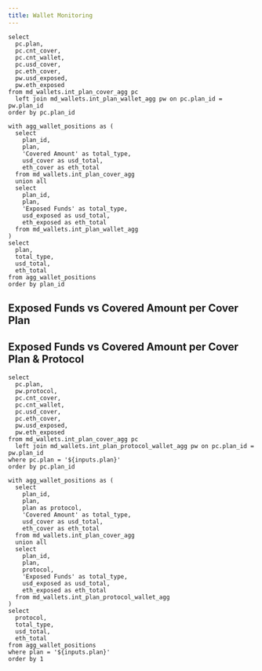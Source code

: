 ```yaml
---
title: Wallet Monitoring
---
```


```plan_cover_list
select
  pc.plan,
  pc.cnt_cover,
  pc.cnt_wallet,
  pc.usd_cover,
  pc.eth_cover,
  pw.usd_exposed,
  pw.eth_exposed
from md_wallets.int_plan_cover_agg pc
  left join md_wallets.int_plan_wallet_agg pw on pc.plan_id = pw.plan_id
order by pc.plan_id
```

```plan_cover_stack
with agg_wallet_positions as (
  select
    plan_id,
    plan,
    'Covered Amount' as total_type,
    usd_cover as usd_total,
    eth_cover as eth_total
  from md_wallets.int_plan_cover_agg
  union all
  select
    plan_id,
    plan,
    'Exposed Funds' as total_type,
    usd_exposed as usd_total,
    eth_exposed as eth_total
  from md_wallets.int_plan_wallet_agg
)
select
  plan,
  total_type,
  usd_total,
  eth_total
from agg_wallet_positions
order by plan_id
```

## Exposed Funds vs Covered Amount per Cover Plan

<DataTable data={plan_cover_list} totalRow=true>
  <Column id=plan title="plan" totalAgg="grand total"/>
  <Column id=cnt_cover title="# covers" />
  <Column id=cnt_wallet title="# wallets" />
  <Column id=usd_cover title="cover ($)" />
  <Column id=eth_cover title="cover (Ξ)" />
  <Column id=usd_exposed title="funds exposed ($)" contentType=colorscale colorScale=negative />
  <Column id=eth_exposed title="funds exposed (Ξ)" contentType=colorscale colorScale=negative />
</DataTable>

<Tabs>
  <Tab label='USD'>
    <BarChart 
      data={plan_cover_stack}
      title='Totals'
      x=plan
      y=usd_total
      series=total_type
      swapXY=true
      type=grouped
      sort=false
    />
    <BarChart 
      data={plan_cover_stack}
      title='% Share'
      x=plan
      y=usd_total
      series=total_type
      type=stacked100
      labels=true
      swapXY=true
      sort=false
    />
  </Tab>
  <Tab label='ETH'>
    <BarChart 
      data={plan_cover_stack}
      title='Totals'
      x=plan
      y=eth_total
      series=total_type
      swapXY=true
      type=grouped
      sort=false
    />
    <BarChart 
      data={plan_cover_stack}
      title="% Share"
      x=plan
      y=eth_total
      series=total_type
      type=stacked100
      labels=true
      swapXY=true
      sort=false
    />
  </Tab>
</Tabs>

## Exposed Funds vs Covered Amount per Cover Plan & Protocol

<ButtonGroup name=plan title="Select Plan">
    <ButtonGroupItem valueLabel="Entry Cover" value="Entry Cover" default />
    <ButtonGroupItem valueLabel="Essential Cover" value="Essential Cover" />
    <ButtonGroupItem valueLabel="Elite Cover" value="Elite Cover" />
</ButtonGroup>

```plan_cover_protocol_list
select
  pc.plan,
  pw.protocol,
  pc.cnt_cover,
  pc.cnt_wallet,
  pc.usd_cover,
  pc.eth_cover,
  pw.usd_exposed,
  pw.eth_exposed
from md_wallets.int_plan_cover_agg pc
  left join md_wallets.int_plan_protocol_wallet_agg pw on pc.plan_id = pw.plan_id
where pc.plan = '${inputs.plan}'
order by pc.plan_id
```

```plan_cover_protocol_stack
with agg_wallet_positions as (
  select
    plan_id,
    plan,
    plan as protocol,
    'Covered Amount' as total_type,
    usd_cover as usd_total,
    eth_cover as eth_total
  from md_wallets.int_plan_cover_agg
  union all
  select
    plan_id,
    plan,
    protocol,
    'Exposed Funds' as total_type,
    usd_exposed as usd_total,
    eth_exposed as eth_total
  from md_wallets.int_plan_protocol_wallet_agg
)
select
  protocol,
  total_type,
  usd_total,
  eth_total
from agg_wallet_positions
where plan = '${inputs.plan}'
order by 1
```

<DataTable data={plan_cover_protocol_list} totalRow=true search=true>
  <Column id=plan title="plan" totalAgg="grand total" />
  <Column id=protocol title="protocol"/>
  <Column id=cnt_cover title="# covers" totalAgg=mean />
  <Column id=cnt_wallet title="# wallets" totalAgg=mean />
  <Column id=usd_cover title="cover ($)" totalAgg=mean />
  <Column id=eth_cover title="cover (Ξ)" totalAgg=mean />
  <Column id=usd_exposed title="funds exposed ($)" totalAgg=sum contentType=colorscale colorScale=negative />
  <Column id=eth_exposed title="funds exposed (Ξ)" totalAgg=sum contentType=colorscale colorScale=negative />
</DataTable>

<Tabs>
  <Tab label='USD'>
    <BarChart 
      data={plan_cover_protocol_stack}
      title='Totals'
      x=total_type
      y=usd_total
      series=protocol
      swapXY=true
    />
  </Tab>
  <Tab label='ETH'>
    <BarChart 
      data={plan_cover_protocol_stack}
      title='Totals'
      x=total_type
      y=eth_total
      series=protocol
      swapXY=true
    />
  </Tab>
</Tabs>

<LastRefreshed prefix="Data last updated"/>
